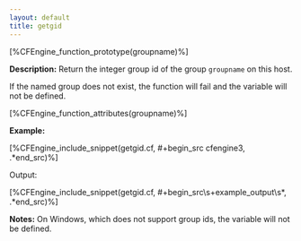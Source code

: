 ```yaml
---
layout: default
title: getgid
---
```


[%CFEngine_function_prototype(groupname)%]

**Description:** Return the integer group id of the group `groupname` on this
host.

If the named group does not exist, the function will fail and the variable
will not be defined.

[%CFEngine_function_attributes(groupname)%]

**Example:**

[%CFEngine_include_snippet(getgid.cf, #\+begin_src cfengine3, .*end_src)%]

Output:

[%CFEngine_include_snippet(getgid.cf, #\+begin_src\s+example_output\s*, .*end_src)%]

**Notes:**
On Windows, which does not support group ids, the variable will not be
defined.
